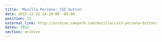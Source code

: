 ```yaml
---
title: 'Mozilla Persona: CSS button'
date: 2015-12-31 14:10:00 -05:00
position: 21
external_link: http://archive.sawyerh.com/mozilla/css3-persona-button/
dates: 2012
section: archive
---
```


